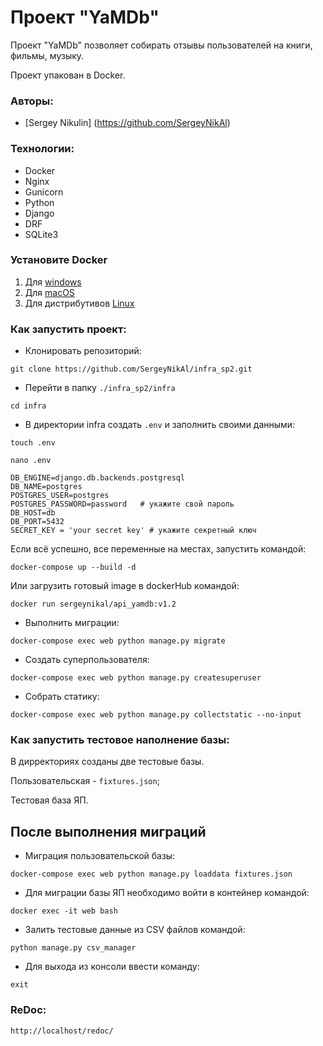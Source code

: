 # Проект "YaMDb"
Проект "YaMDb" позволяет собирать отзывы пользователей на книги, фильмы, музыку.

Проект упакован в Docker.

### Авторы:
- [Sergey Nikulin] (https://github.com/SergeyNikAl)

### Технологии:
- Docker
- Nginx
- Gunicorn
- Python
- Django
- DRF
- SQLite3

### Установите Docker
1. Для [windows](https://docs.docker.com/desktop/windows/install/)
2. Для [macOS](https://docs.docker.com/desktop/mac/install/)
3. Для дистрибутивов [Linux](https://docs.docker.com/desktop/linux/#uninstall)

### Как запустить проект:
- Клонировать репозиторий:
```
git clone https://github.com/SergeyNikAl/infra_sp2.git
```
- Перейти в папку `./infra_sp2/infra`
```
cd infra
```

- В директории infra создать `.env` и заполнить своими данными:
```
touch .env
```
```
nano .env
```
```
DB_ENGINE=django.db.backends.postgresql
DB_NAME=postgres
POSTGRES_USER=postgres
POSTGRES_PASSWORD=password   # укажите свой пароль
DB_HOST=db
DB_PORT=5432
SECRET_KEY = 'your secret key' # укажите секретный ключ
```

Если всё успешно, все переменные на местах, запустить командой:
```
docker-compose up --build -d
```

Или загрузить готовый image в dockerHub командой:
```
docker run sergeynikal/api_yamdb:v1.2
```

- Выполнить миграции:
```
docker-compose exec web python manage.py migrate
```

- Создать суперпользователя:
```
docker-compose exec web python manage.py createsuperuser
```

- Собрать статику:
```
docker-compose exec web python manage.py collectstatic --no-input
```

### Как запустить тестовое наполнение базы:
В дирректориях созданы две тестовые базы.

Пользовательская - `fixtures.json`;

Тестовая база ЯП.

## После выполнения миграций

- Миграция пользовательской базы:
```
docker-compose exec web python manage.py loaddata fixtures.json 
``` 

- Для миграции базы ЯП необходимо войти в контейнер командой:
```
docker exec -it web bash
```

- Залить тестовые данные из CSV файлов командой:
```
python manage.py csv_manager
```
- Для выхода из консоли ввести команду:
```
exit
```

### ReDoc:
```
http://localhost/redoc/
```
